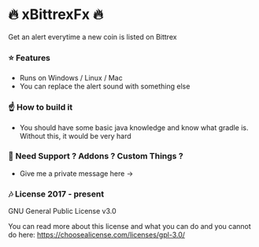 # :fire: xBittrexFx :fire:

Get an alert everytime a new coin is listed on Bittrex

 
### :star: Features
  - Runs on Windows / Linux / Mac
 - You can replace the alert sound with something else 

### :point_up: How to build it

- You should have some basic java knowledge and know what gradle is. Without 
this, it would be very hard
 
### :sparkling_heart: Need Support ? Addons ? Custom Things ?
- Give me a private message here ->


### :notes: License 2017 - present 
GNU General Public License v3.0

You can read more about this license and what you can do and you cannot
do here: https://choosealicense.com/licenses/gpl-3.0/

